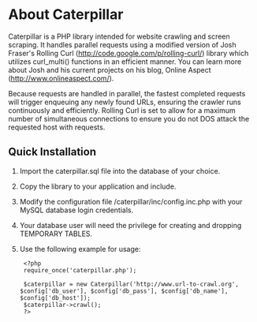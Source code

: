# About Caterpillar #

Caterpillar is a PHP library intended for website crawling and screen scraping.  It handles parallel requests using a modified version of Josh Fraser's Rolling Curl (http://code.google.com/p/rolling-curl/) library which utilizes curl_multi() functions in an efficient manner.  You can learn more about Josh and his current projects on his blog, Online Aspect (http://www.onlineaspect.com/).

Because requests are handled in parallel, the fastest completed requests will trigger enqueuing any newly found URLs, ensuring the crawler runs continuously and efficiently.  Rolling Curl is set to allow for a maximum number of simultaneous connections to ensure you do not DOS attack the requested host with requests.

## Quick Installation ##

1. Import the caterpillar.sql file into the database of your choice.
2. Copy the library to your application and include.
3. Modify the configuration file /caterpillar/inc/config.inc.php with your MySQL database login credentials.
4. Your database user will need the privilege for creating and dropping TEMPORARY TABLES.
5. Use the following example for usage:

		<?php
		require_once('caterpillar.php');

		$caterpillar = new Caterpillar('http://www.url-to-crawl.org', $config['db_user'], $config['db_pass'], $config['db_name'], $config['db_host']);
		$caterpillar->crawl();
		?>

